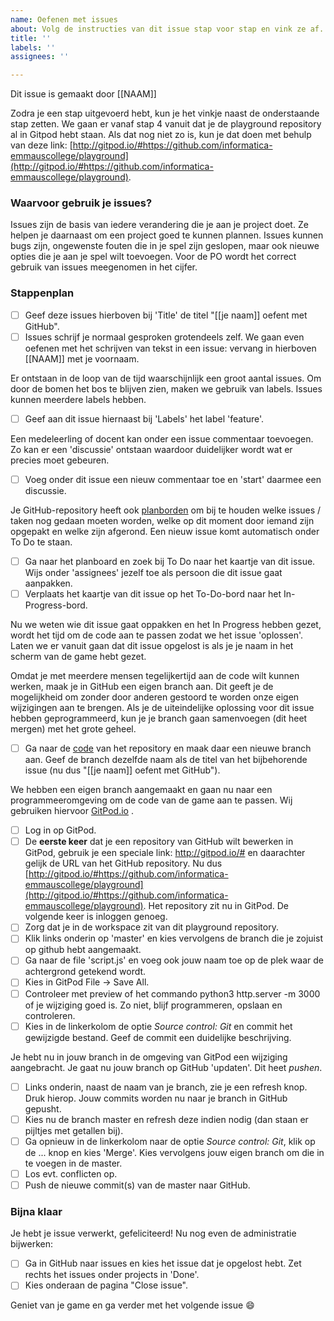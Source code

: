 ```yaml
---
name: Oefenen met issues
about: Volg de instructies van dit issue stap voor stap en vink ze af.
title: ''
labels: ''
assignees: ''

---
```


Dit issue is gemaakt door [[NAAM]]

Zodra je een stap uitgevoerd hebt, kun je het vinkje naast de onderstaande stap zetten.
We gaan er vanaf stap 4 vanuit dat je de playground repository al in Gitpod hebt staan. Als dat nog niet zo is, kun je dat doen met behulp van deze link: [http://gitpod.io/#https://github.com/informatica-emmauscollege/playground](http://gitpod.io/#https://github.com/informatica-emmauscollege/playground).

### Waarvoor gebruik je issues?
Issues zijn de basis van iedere verandering die je aan je project doet. Ze helpen je daarnaast om een project goed te kunnen plannen. Issues kunnen bugs zijn, ongewenste fouten die in je spel zijn geslopen, maar ook nieuwe opties die je aan je spel wilt toevoegen. Voor de PO wordt het correct gebruik van issues meegenomen in het cijfer.

### Stappenplan
- [ ] Geef deze issues hierboven bij 'Title' de titel "[[je naam]] oefent met GitHub".
- [ ] Issues schrijf je normaal gesproken grotendeels zelf. We gaan even oefenen met het schrijven van tekst in een issue: vervang in hierboven [[NAAM]] met je voornaam.

Er ontstaan in de loop van de tijd waarschijnlijk een groot aantal issues. Om door de bomen het bos te blijven zien, maken we gebruik van labels. Issues kunnen meerdere labels hebben.
- [ ] Geef aan dit issue hiernaast bij 'Labels'  het label 'feature'.

Een medeleerling of docent kan onder een issue commentaar toevoegen. Zo kan er een 'discussie' ontstaan waardoor duidelijker wordt wat er precies moet gebeuren.
- [ ] Voeg onder dit issue een nieuw commentaar toe en 'start' daarmee een discussie.

Je GitHub-repository heeft ook [planborden](https://github.com/informatica-emmauscollege/playground/projects/1) om bij te houden welke issues / taken nog gedaan moeten worden, welke op dit moment door iemand zijn opgepakt en  welke zijn afgerond. Een nieuw issue komt automatisch onder To Do te staan.
- [ ] Ga naar het planboard en zoek bij To Do naar het kaartje van dit issue. Wijs onder 'assignees' jezelf toe als persoon die dit issue gaat aanpakken.
- [ ] Verplaats het kaartje van dit issue op het To-Do-bord naar het In-Progress-bord.

Nu we weten wie dit issue gaat oppakken en het In Progress hebben gezet, wordt het tijd om de code aan te passen zodat we het issue 'oplossen'. Laten we er vanuit gaan dat dit issue opgelost is als je je naam in het scherm van de game hebt gezet.

Omdat je met meerdere mensen tegelijkertijd aan de code wilt kunnen werken, maak je in GitHub een eigen branch aan. Dit geeft je de mogelijkheid om zonder door anderen gestoord te worden onze eigen wijzigingen aan te brengen. Als je de uiteindelijke oplossing voor dit issue hebben geprogrammeerd, kun je je branch gaan samenvoegen (dit heet mergen) met het grote geheel.  
- [ ] Ga naar de [code](https://github.com/informatica-emmauscollege/playground) van het repository en maak daar een nieuwe branch aan. Geef de branch dezelfde naam als de titel van het bijbehorende issue (nu dus "[[je naam]] oefent met GitHub").

We hebben een eigen branch aangemaakt en gaan nu naar een programmeeromgeving om de code van de game aan te passen. Wij gebruiken hiervoor [GitPod.io](http://gitpod.io) .
- [ ] Log in op GitPod.
- [ ] De **eerste keer** dat je een repository van GitHub wilt bewerken in GitPod, gebruik je een speciale link: http://gitpod.io/# en daarachter gelijk de URL van het GitHub repository. Nu dus [http://gitpod.io/#https://github.com/informatica-emmauscollege/playground](http://gitpod.io/#https://github.com/informatica-emmauscollege/playground). Het repository zit nu in GitPod. De volgende keer is inloggen genoeg.
- [ ] Zorg dat je in de workspace zit van dit playground repository.
- [ ] Klik links onderin op 'master' en kies vervolgens de branch die je zojuist op github hebt aangemaakt.
- [ ] Ga naar de file 'script.js' en voeg ook jouw naam toe op de plek waar de achtergrond getekend wordt.
- [ ] Kies in GitPod File -> Save All.
- [ ] Controleer met preview of het commando python3 http.server -m 3000 of je wijziging goed is. Zo niet, blijf programmeren, opslaan en controleren.
- [ ] Kies in de linkerkolom de optie *Source control: Git* en commit het gewijzigde bestand. Geef de commit een duidelijke beschrijving.

Je hebt nu in jouw branch in de omgeving van GitPod een wijziging aangebracht. Je gaat nu jouw branch op GitHub 'updaten'. Dit heet *pushen*.
- [ ] Links onderin, naast de naam van je branch, zie je een refresh knop. Druk hierop. Jouw commits worden nu naar je branch in GitHub gepusht.
- [ ] Kies nu de branch master en refresh deze indien nodig (dan staan er pijltjes met getallen bij).
- [ ] Ga opnieuw in de linkerkolom naar de optie *Source control: Git*, klik op de ... knop en kies 'Merge'. Kies vervolgens jouw eigen branch om die in te voegen in de master.
- [ ] Los evt. conflicten op.
- [ ] Push de nieuwe commit(s) van de master naar GitHub.

### Bijna klaar
Je hebt je issue verwerkt, gefeliciteerd! Nu nog even de administratie bijwerken:
- [ ] Ga in GitHub naar issues en kies het issue dat je opgelost hebt. Zet rechts het issues onder projects in 'Done'.
- [ ] Kies onderaan de pagina "Close issue".

Geniet van je game en ga verder met het volgende issue 😄
